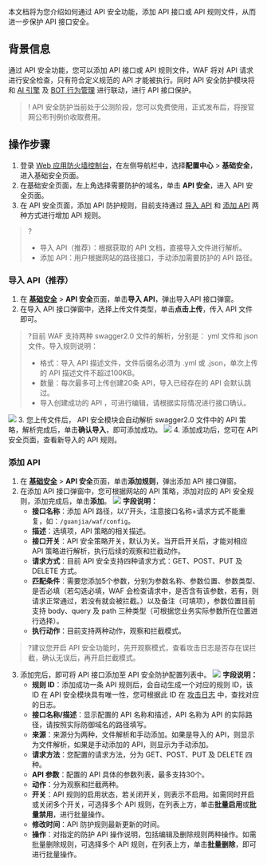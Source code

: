本文档将为您介绍如何通过 API 安全功能，添加 API 接口或 API 规则文件，从而进一步保护 API 接口安全。
## 背景信息
通过 API 安全功能，您可以添加 API 接口或 API 规则文件，WAF 将对 API 请求进行安全检查，只有符合定义规范的 API 才能被执行。同时 API 安全防护模块将和 [AI 引擎](https://console.cloud.tencent.com/guanjia/waf/ai) 及 [BOT 行为管理](https://console.cloud.tencent.com/guanjia/bot2/overview) 进行联动，进行 API 接口保护。
>! API 安全防护当前处于公测阶段，您可以免费使用，正式发布后，将按官网公布刊例价收取费用。

## 操作步骤
1. 登录 [Web 应用防火墙控制台](https://console.cloud.tencent.com/guanjia/tea-overview)，在左侧导航栏中，选择**配置中心** > **基础安全**，进入基础安全页面。
2. 在基础安全页面，左上角选择需要防护的域名，单击 **API 安全**，进入 API 安全页面。
3. 在 API 安全页面，添加 API 防护规则，目前支持通过 [导入 API](#import) 和 [ 添加 API](#add) 两种方式进行增加 API 规则。 
>?
>- 导入 API（推荐）：根据获取的 API 文档，直接导入文件进行解析。
>- 添加 API：用户根据网站的路径接口，手动添加需要防护的 API 路径。

[](id:import)
### 导入 API（推荐）
1. 在 **[基础安全](https://console.cloud.tencent.com/guanjia/tea-botconfig)** > **API 安全**页面，单击**导入 API**，弹出导入API 接口弹窗。
2. 在导入 API 接口弹窗中，选择上传文件类型，单击**点击上传**，传入 API 文件即可。
>?目前 WAF 支持两种 swagger2.0 文件的解析，分别是： yml 文件和 json 文件。导入规则说明：
>- 格式：导入 API 描述文件，文件后缀名必须为 .yml 或 .json，单次上传的 API 描述文件不超过100KB。
>- 数量：每次最多可上传创建20条 API，导入已经存在的 API 会默认跳过。
>- 导入创建成功的 API ，可进行编辑，请根据实际情况进行接口确认。
>
![](https://qcloudimg.tencent-cloud.cn/raw/db847335648a0b1905f1c3acc717f23f.png)
3. 您上传文件后， API 安全模块会自动解析 swagger2.0 文件中的 API 策略，解析完成后，单击**确认导入**，即可添加成功。
![](https://main.qcloudimg.com/raw/7373592089531aed81ffd9ca88999356.png)
4. 添加成功后，您可在 API 安全页面，查看新导入的 API 规则。

[](id:add)
###  添加 API
1. 在 **[基础安全](https://console.cloud.tencent.com/guanjia/tea-botconfig)** > **API 安全**页面，单击**添加规则**，弹出添加 API 接口弹窗。
2. 在添加 API 接口弹窗中，您可根据网站的 API 策略，添加对应的 API 安全规则，添加完成后，单击**添加**。
![](https://qcloudimg.tencent-cloud.cn/raw/3346b92d13aaa35de6c6c1b8cbdd01f1.png)
 **字段说明：**
	- **接口名称**：添加 API 路径，以‘/’开头，注意接口名称+请求方式不能重复，如：`/guanjia/waf/config`。
	- **描述**：选填项，API 策略的相关描述。
	- **接口开关**：API 安全策略开关，默认为关。当开启开关后，才能对相应 API 策略进行解析，执行后续的观察和拦截动作。
	- **请求方式**：目前 API 安全支持四种请求方式：GET、POST、PUT 及 DELETE 方式。
	- **匹配条件**：需要您添加5个参数，分别为参数名称、参数位置、参数类型、是否必填（若勾选必填，WAF 会检查请求中，是否含有该参数，若有，则请求正常通过，若没有就会被拦截。）以及备注（可填项），参数位置目前支持 body、query 及 path 三种类型（可根据您业务实际参数所在位置进行选择）。
	- **执行动作**：目前支持两种动作，观察和拦截模式。
>?建议您开启 API 安全功能时，先开观察模式，查看攻击日志是否存在误拦截，确认无误后，再开启拦截模式。
3.	添加完后，即可将 API 接口添加至 API 安全防护配置列表中。
![](https://qcloudimg.tencent-cloud.cn/raw/0e7f0b4424c501963599afe23475654c.png)
**字段说明：**
	- **规则 ID**：添加成功一条 API 规则后，会自动生成一个对应的规则 ID，该 ID 在 API 安全模块具有唯一性，您可根据此 ID 在 [攻击日志](https://console.cloud.tencent.com/guanjia/tea-attacklog) 中，查找对应的日志。
	- **接口名称/描述**：显示配置的 API 名称和描述，API 名称为 API 的实际路径，请按照实际防御域名的路径填写。
	- **来源**：来源分为两种，文件解析和手动添加。如果是导入的 API，则显示为文件解析，如果是手动添加的 API，则显示为手动添加。
	- **请求方法**：您配置的请求方法，分为 GET、POST、PUT 及 DELETE 四种。
	- **API 参数**：配置的 API 具体的参数列表，最多支持30个。
	- **动作**：分为观察和拦截两种。
	- **开关**：API 规则的启用状态，若关闭开关，则表示不启用。如需同时开启或关闭多个开关，可选择多个 API 规则，在列表上方，单击**批量启用**或**批量禁用**，进行批量操作。
	- **修改时间**：API 防护规则最新更新的时间。
	- **操作**：对指定的防护 API 操作说明，包括编辑及删除规则两种操作。如需批量删除规则，可选择多个 API 规则，在列表上方，单击**批量删除**，即可进行批量操作。
